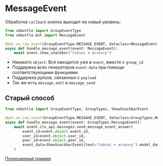 # MessageEvent

Обработка `callback` кнопок выходит на новый уровень:

```python
from vkbottle import GroupEventType
from vkbottle.bot import MessageEvent

@bot.on.raw_event(GroupEventType.MESSAGE_EVENT, dataclass=MessageEvent)
async def handle_message_event(event: MessageEvent):
    await event.show_snackbar("Сейчас я исчезну")
```

* Никакого `object`. Всё находится уже в `event`, вместе с `group_id`
* Поддержка всех генераторов `event-data` при помощи соответствующими функциями
* Поддержка рулзов, связанных с `payload`
* Так же есть `message_edit` и `message_send`

## Старый способ

```python
from vkbottle import GroupEventType, GroupTypes, ShowSnackbarEvent

@bot.on.raw_event(GroupEventType.MESSAGE_EVENT, dataclass=GroupTypes.MessageEvent)
async def handle_message_event(event: GroupTypes.MessageEvent):
    await event.ctx_api.messages.send_message_event_answer(
        event_id=event.object.event_id,
        user_id=event.object.user_id,
        peer_id=event.object.peer_id,
        event_data=ShowSnackbarEvent(text="Сейчас я исчезну").model_dump_json(),
    )
```

[Полноценный пример](https://github.com/vkbottle/vkbottle/tree/master/examples/high-level/callback_buttons.py)
